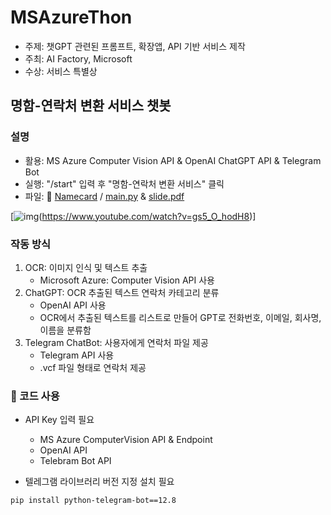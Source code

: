# MSAzureThon
- 주제: 챗GPT 관련된 프롬프트, 확장앱, API 기반 서비스 제작
- 주최: AI Factory, Microsoft
- 수상: 서비스 특별상

## 명함-연락처 변환 서비스 챗봇

### 설명
- 활용:  MS Azure Computer Vision API & OpenAI ChatGPT API & Telegram Bot
- 실행: "/start" 입력 후 "명함-연락처 변환 서비스" 클릭
- 파일: 📁 [Namecard](https://github.com/riverallzero/MSAzureThon/tree/main/Namecard) / [main.py](https://github.com/riverallzero/MSAzureThon/tree/main/Namecard/main.py) & [slide.pdf](https://github.com/riverallzero/MSAzureThon/tree/main/Namecard/slide.pdf)

[![img](https://github.com/riverallzero/MSAzureThon/assets/93754504/82118d61-d36b-40cf-8b06-c2e4f6c9e20c)(https://www.youtube.com/watch?v=gs5_O_hodH8)]

### 작동 방식
1. OCR: 이미지 인식 및 텍스트 추출
   - Microsoft Azure: Computer Vision API 사용
2. ChatGPT: OCR 추출된 텍스트 연락처 카테고리 분류
   - OpenAI API 사용
   - OCR에서 추출된 텍스트를 리스트로 만들어 GPT로 전화번호, 이메일, 회사명, 이름을 분류함
3. Telegram ChatBot: 사용자에게 연락처 파일 제공
   - Telegram API 사용
   - .vcf 파일 형태로 연락처 제공

### 🚨 코드 사용
- API Key 입력 필요
  - MS Azure ComputerVision API & Endpoint
  - OpenAI API
  - Telebram Bot API
  
- 텔레그램 라이브러리 버전 지정 설치 필요
```text
pip install python-telegram-bot==12.8
```
